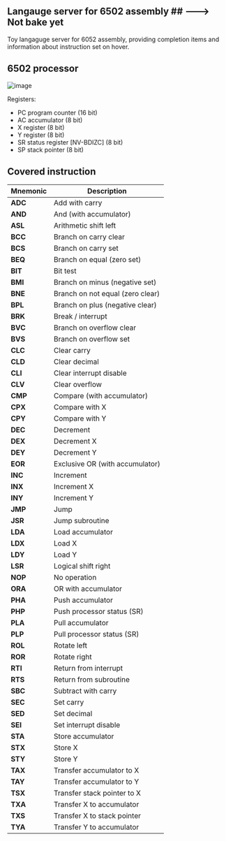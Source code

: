 ## Langauge server for 6502 assembly ## ---> Not bake yet

Toy langaguge server for 6052 assembly, providing completion items and information about instruction set on hover.

## 6502 processor ##

![image](https://github.com/user-attachments/assets/8aca9304-e6aa-4dff-9ba2-453673fd37aa)


Registers:

* PC	program counter	(16 bit)
* AC	accumulator	(8 bit)
* X	  register	(8 bit)
* Y	  register	(8 bit)
* SR	status register [NV-BDIZC]	(8 bit)
* SP	stack pointer	(8 bit)



## Covered instruction  ##


| Mnemonic | Description |
|----------|------------|
| **ADC**  | Add with carry |
| **AND**  | And (with accumulator) |
| **ASL**  | Arithmetic shift left |
| **BCC**  | Branch on carry clear |
| **BCS**  | Branch on carry set |
| **BEQ**  | Branch on equal (zero set) |
| **BIT**  | Bit test |
| **BMI**  | Branch on minus (negative set) |
| **BNE**  | Branch on not equal (zero clear) |
| **BPL**  | Branch on plus (negative clear) |
| **BRK**  | Break / interrupt |
| **BVC**  | Branch on overflow clear |
| **BVS**  | Branch on overflow set |
| **CLC**  | Clear carry |
| **CLD**  | Clear decimal |
| **CLI**  | Clear interrupt disable |
| **CLV**  | Clear overflow |
| **CMP**  | Compare (with accumulator) |
| **CPX**  | Compare with X |
| **CPY**  | Compare with Y |
| **DEC**  | Decrement |
| **DEX**  | Decrement X |
| **DEY**  | Decrement Y |
| **EOR**  | Exclusive OR (with accumulator) |
| **INC**  | Increment |
| **INX**  | Increment X |
| **INY**  | Increment Y |
| **JMP**  | Jump                          |
| **JSR**  | Jump subroutine               |
| **LDA**  | Load accumulator              |
| **LDX**  | Load X                        |
| **LDY**  | Load Y                        |
| **LSR**  | Logical shift right           |
| **NOP**  | No operation                  |
| **ORA**  | OR with accumulator           |
| **PHA**  | Push accumulator              |
| **PHP**  | Push processor status (SR)    |
| **PLA**  | Pull accumulator              |
| **PLP**  | Pull processor status (SR)    |
| **ROL**  | Rotate left                   |
| **ROR**  | Rotate right                  |
| **RTI**  | Return from interrupt         |
| **RTS**  | Return from subroutine        |
| **SBC**  | Subtract with carry           |
| **SEC**  | Set carry                     |
| **SED**  | Set decimal                   |
| **SEI**  | Set interrupt disable         |
| **STA**  | Store accumulator             |
| **STX**  | Store X                       |
| **STY**  | Store Y                       |
| **TAX**  | Transfer accumulator to X     |
| **TAY**  | Transfer accumulator to Y     |
| **TSX**  | Transfer stack pointer to X   |
| **TXA**  | Transfer X to accumulator     |
| **TXS**  | Transfer X to stack pointer   |
| **TYA**  | Transfer Y to accumulator     |
